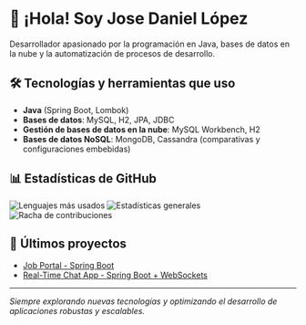 # 👋 ¡Hola! Soy Jose Daniel López

Desarrollador apasionado por la programación en Java, bases de datos en la nube y la automatización de procesos de desarrollo.

## 🛠️ Tecnologías y herramientas que uso

- **Java** (Spring Boot, Lombok)
- **Bases de datos**: MySQL, H2, JPA, JDBC
- **Gestión de bases de datos en la nube**: MySQL Workbench, H2
- **Bases de datos NoSQL**: MongoDB, Cassandra (comparativas y configuraciones embebidas)

## 📊 Estadísticas de GitHub

![Lenguajes más usados](https://github-readme-stats.vercel.app/api/top-langs/?username=Jose-Daniel-Lopez&layout=compact&langs_count=6)
![Estadísticas generales](https://github-readme-stats.vercel.app/api?username=Jose-Daniel-Lopez&show_icons=true&theme=radical)
![Racha de contribuciones](https://streak-stats.demolab.com?user=Jose-Daniel-Lopez&theme=radical)

## 🚀 Últimos proyectos

- [Job Portal - Spring Boot](https://github.com/Jose-Daniel-Lopez/Job-Portal-Spring-Boot)
- [Real-Time Chat App - Spring Boot + WebSockets](https://github.com/Jose-Daniel-Lopez/SpringBoot-RealTimeChat-WebApplication)

---

*Siempre explorando nuevas tecnologías y optimizando el desarrollo de aplicaciones robustas y escalables.*


